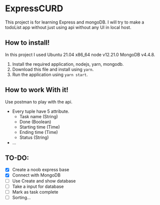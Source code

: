 # ExpressCURD

This project is for learning Express and mongoDB. I will try to make a todoList app without just using api without any UI in local host.

## How to install!

In this project I used Ubuntu 21.04 x86_64 node v12.21.0 MongoDB v4.4.8.

1. Install the required application, nodejs, yarn, mongodb.
1. Download this file and install using `yarn`.
1. Run the application using `yarn start`.

## How to work With it!

Use postman to play with the api.

- Every tuple have 5 attribute.
  - Task name (String)
  - Done (Boolean)
  - Starting time (Time)
  - Ending time (Time)
  - Status (String)
- ...

## TO-DO:

- [x] Create a noob express base
- [x] Connect with MongoDB
- [ ] Use Create and show database
- [ ] Take a input for database
- [ ] Mark as task complete
- [ ] Sorting...
